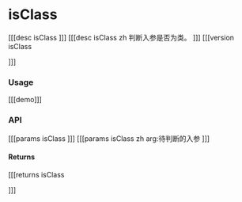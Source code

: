 # isClass
[[[desc isClass
]]]
[[[desc isClass zh
判断入参是否为类。
]]]
[[[version isClass
  
]]]
### Usage

[[[demo]]]


### API

[[[params isClass
]]]
[[[params isClass zh
arg:待判断的入参
]]]
#### Returns
[[[returns isClass

]]]